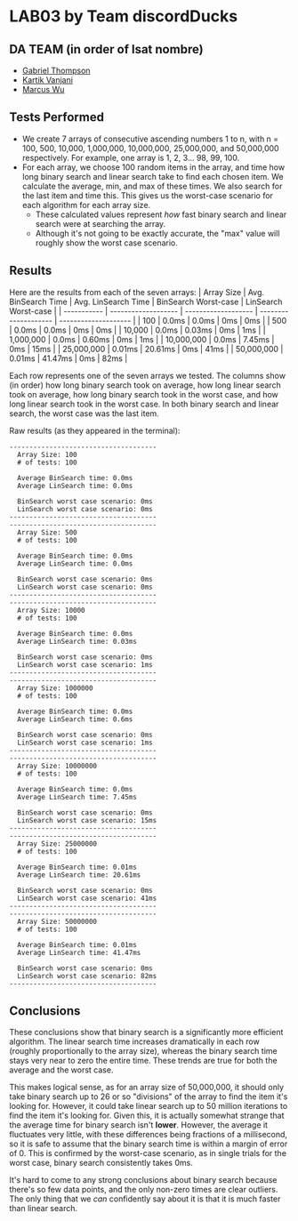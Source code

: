 # LAB03 by Team discordDucks

## DA TEAM (in order of lsat nombre)
 - [Gabriel Thompson](https://www.github.com/gthompson30)
 - [Kartik Vanjani](https://www.github.com/NYG-Kartik)
 - [Marcus Wu](https://www.github.com/mwoi)

## Tests Performed
 - We create 7 arrays of consecutive ascending numbers 1 to n, with n = 100, 500, 10,000, 1,000,000, 10,000,000, 25,000,000, and 50,000,000 respectively. For example, one array is 1, 2, 3... 98, 99, 100.
 - For each array, we choose 100 random items in the array, and time how long binary search and linear search take to find each chosen item. We calculate the average, min, and max of these times. We also search for the last item and time this. This gives us the worst-case scenario for each algorithm for each array size.
    - These calculated values represent *how* fast binary search and linear search were at searching the array.
    - Although it's not going to be exactly accurate, the "max" value will roughly show the worst case scenario.

## Results

Here are the results from each of the seven arrays:
| Array Size  | Avg. BinSearch Time | Avg. LinSearch Time | BinSearch Worst-case | LinSearch Worst-case |
| ----------- | ------------------- | ------------------- | -------------------- | -------------------- |
| 100         | 0.0ms               | 0.0ms               | 0ms                  | 0ms                  |
| 500         | 0.0ms               | 0.0ms               | 0ms                  | 0ms                  |
| 10,000      | 0.0ms               | 0.03ms              | 0ms                  | 1ms                  |
| 1,000,000   | 0.0ms               | 0.60ms              | 0ms                  | 1ms                  |
| 10,000,000  | 0.0ms               | 7.45ms              | 0ms                  | 15ms                 |
| 25,000,000  | 0.01ms              | 20.61ms             | 0ms                  | 41ms                 |
| 50,000,000  | 0.01ms              | 41.47ms             | 0ms                  | 82ms                 |

Each row represents one of the seven arrays we tested. The columns show (in order) how long binary search took on average, how long linear search took on average, how long binary search took in the worst case, and how long linear search took in the worst case. In both binary search and linear search, the worst case was the last item.

Raw results (as they appeared in the terminal):
```
-------------------------------------
  Array Size: 100
  # of tests: 100

  Average BinSearch time: 0.0ms
  Average LinSearch time: 0.0ms

  BinSearch worst case scenario: 0ms
  LinSearch worst case scenario: 0ms
-------------------------------------
-------------------------------------
  Array Size: 500
  # of tests: 100

  Average BinSearch time: 0.0ms
  Average LinSearch time: 0.0ms

  BinSearch worst case scenario: 0ms
  LinSearch worst case scenario: 0ms
-------------------------------------
-------------------------------------
  Array Size: 10000
  # of tests: 100

  Average BinSearch time: 0.0ms
  Average LinSearch time: 0.03ms

  BinSearch worst case scenario: 0ms
  LinSearch worst case scenario: 1ms
-------------------------------------
-------------------------------------
  Array Size: 1000000
  # of tests: 100

  Average BinSearch time: 0.0ms
  Average LinSearch time: 0.6ms

  BinSearch worst case scenario: 0ms
  LinSearch worst case scenario: 1ms
-------------------------------------
-------------------------------------
  Array Size: 10000000
  # of tests: 100

  Average BinSearch time: 0.0ms
  Average LinSearch time: 7.45ms

  BinSearch worst case scenario: 0ms
  LinSearch worst case scenario: 15ms
-------------------------------------
-------------------------------------
  Array Size: 25000000
  # of tests: 100

  Average BinSearch time: 0.01ms
  Average LinSearch time: 20.61ms

  BinSearch worst case scenario: 0ms
  LinSearch worst case scenario: 41ms
-------------------------------------
-------------------------------------
  Array Size: 50000000
  # of tests: 100

  Average BinSearch time: 0.01ms
  Average LinSearch time: 41.47ms

  BinSearch worst case scenario: 0ms
  LinSearch worst case scenario: 82ms
-------------------------------------
```

## Conclusions

These conclusions show that binary search is a significantly more efficient algorithm. The linear search time increases dramatically in each row (roughly proportionally to the array size), whereas the binary search time stays very near to zero the entire time. These trends are true for both the average and the worst case.

This makes logical sense, as for an array size of 50,000,000, it should only take binary search up to 26 or so "divisions" of the array to find the item it's looking for. However, it could take linear search up to 50 million iterations to find the item it's looking for. Given this, it is actually somewhat strange that the average time for binary search isn't **lower**. However, the average it fluctuates very little, with these differences being fractions of a millisecond, so it is safe to assume that the binary search time is within a margin of error of 0. This is confirmed by the worst-case scenario, as in single trials for the worst case, binary search consistently takes 0ms.

It's hard to come to any strong conclusions about binary search because there's so few data points, and the only non-zero times are clear outliers. The only thing that we *can* confidently say about it is that it is much faster than linear search.
